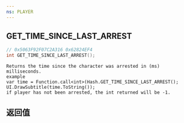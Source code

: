 ```yaml
---
ns: PLAYER
---
```

## GET_TIME_SINCE_LAST_ARREST

```c
// 0x5063F92F07C2A316 0x62824EF4
int GET_TIME_SINCE_LAST_ARREST();
```

```
Returns the time since the character was arrested in (ms) milliseconds.  
example  
var time = Function.call<int>(Hash.GET_TIME_SINCE_LAST_ARREST();  
UI.DrawSubtitle(time.ToString());  
if player has not been arrested, the int returned will be -1.  
```

## 返回值
